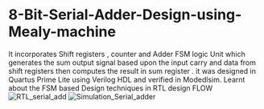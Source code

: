 # 8-Bit-Serial-Adder-Design-using-Mealy-machine
It incorporates Shift registers , counter and Adder FSM logic Unit which generates the sum output signal based upon the input carry and data from shift registers then computes the result in sum register . it was designed in Quartus Prime Lite using Verilog HDL and verified in Modedlsim. Learnt about the FSM based Design techniques in RTL design FLOW
![RTL_serial_add](https://user-images.githubusercontent.com/98607828/156332347-f62012e6-4440-433c-9c10-11717b16a800.jpg)
![Simulation_Serial_adder](https://user-images.githubusercontent.com/98607828/156332379-45c7c2c7-28cf-4a99-b981-82879af14bd1.jpg)
